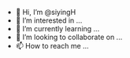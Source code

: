 - 👋 Hi, I’m @siyingH
- 👀 I’m interested in ...
- 🌱 I’m currently learning ...
- 💞️ I’m looking to collaborate on ...
- 📫 How to reach me ...

<!---
siyingH/siyingH is a ✨ special ✨ repository because its `README.md` (this file) appears on your GitHub profile.
You can click the Preview link to take a look at your changes.
--->
